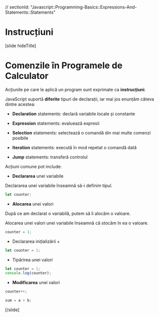 // sectionId: "Javascript::Programming-Basics::Expressions-And-Statements::Statements"

# Instrucțiuni


[slide hideTitle]
# Comenzile în Programele de Calculator

Acțiunile pe care le aplică un program sunt exprimate ca **instrucțiuni**.

JavaScript suportă **diferite** tipuri de declarații, iar mai jos enunțăm câteva dintre acestea:

* **Declaration** statements: declară variabile locale și constante

* **Expression** statements: evaluează expresii

* **Selection** statements: selectează o comandă din mai multe comenzi posibile

* **Iteration** statements: execută în mod repetat o comandă dată

* **Jump** statements: transferă controlul
  
Acțiuni comune pot include:

-  **Declararea** unei variabile

  Declararea unei variabile înseamnă să-i definim tipul.

```js
let counter;
```

-  **Alocarea** unei valori

După ce am declarat o variabilă, putem să îi alocăm o valoare. 

Alocarea unei valori unei variabile înseamnă că stocăm în ea o valoare. 

```js
counter = 1;
```

- Declararea inițializării \+

```js
let counter = 1;
```

- Tipărirea unei valori

```js live
let counter = 1;
console.log(counter);
```

- **Modificarea** unei valori

```js
counter++;
```
  
```js
sum = a + b;
```
  
[/slide]